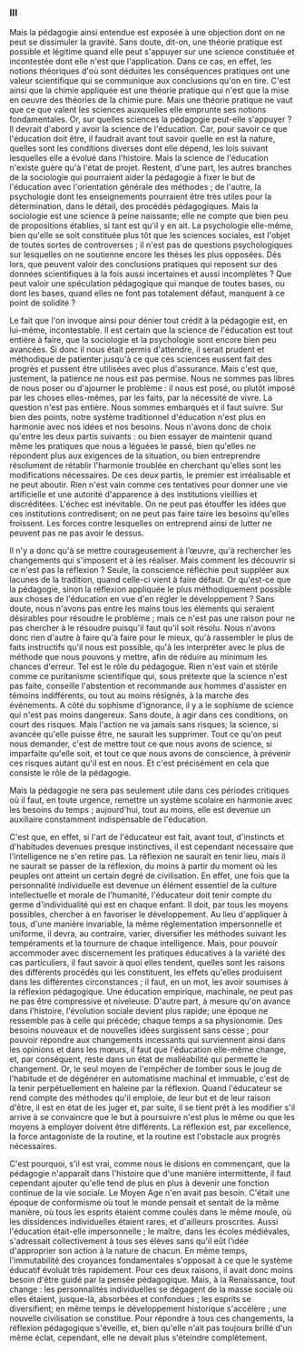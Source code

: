 ### III


Mais la pédagogie ainsi entendue est exposée à une objection dont on ne peut se dissimuler la gravité. Sans doute, dit-on, une théorie pratique est possible et légitime quand elle peut s'appuyer sur une science constituée et incontestée dont elle n'est que l'application. Dans ce cas, en effet, les notions théoriques d'où sont déduites les conséquences pratiques ont une valeur scientifique qui se communique aux conclusions qu'on en tire. C'est ainsi que la chimie appliquée est une théorie pratique qui n'est que la mise en oeuvre des théories de la chimie pure. Mais une théorie pratique ne vaut que ce que valent les sciences auxquelles elle emprunte ses notions fondamentales. Or, sur quelles sciences la pédagogie peut-elle s'appuyer ? Il devrait d'abord y avoir la science de l'éducation. Car, pour savoir ce que l'éducation doit être, il faudrait avant tout savoir quelle en est la nature, quelles sont les conditions diverses dont elle dépend, les lois suivant lesquelles elle a évolué dans l'histoire. Mais la science de l'éducation n'existe guère qu'à l'état de projet. Restent, d'une part, les autres branches de la sociologie qui pourraient aider la pédagogie à fixer le but de l'éducation avec l'orientation générale des méthodes ; de l'autre, la psychologie dont les enseignements pourraient être très utiles pour la détermination, dans le détail, des procédés pédagogiques. Mais la sociologie est une science à peine naissante; elle ne compte que bien peu de propositions établies, si tant est qu'il y en ait. La psychologie elle-même, bien qu'elle se soit constituée plus tôt que les sciences sociales, est l'objet de toutes sortes de controverses ; il n'est pas de questions psychologiques sur lesquelles on ne soutienne encore les thèses les plus opposées. Dès lors, que peuvent valoir des conclusions pratiques qui reposent sur des données scientifiques à la fois aussi incertaines et aussi incomplètes ? Que peut valoir une spéculation pédagogique qui manque de toutes bases, ou dont les bases, quand elles ne font pas totalement défaut, manquent à ce point de solidité ?


Le fait que l'on invoque ainsi pour dénier tout crédit à la pédagogie est, en lui-même, incontestable. Il est certain que la science de l'éducation est tout entière à faire, que la sociologie et la psychologie sont encore bien peu avancées. Si donc il nous était permis d'attendre, il serait prudent et méthodique de patienter jusqu'à ce que ces sciences eussent fait des progrès et pussent être utilisées avec plus d'assurance. Mais c'est que, justement, la patience ne nous est pas permise. Nous ne sommes pas libres de nous poser ou d'ajourner le problème : il nous est posé, ou plutôt imposé par les choses elles-mêmes, par les faits, par la nécessité de vivre. La question n'est pas entière. Nous sommes embarqués et il faut suivre. Sur bien des points, notre système traditionnel d'éducation n'est plus en harmonie avec nos idées et nos besoins. Nous n'avons donc de choix qu'entre les deux partis suivants : ou bien essayer de maintenir quand même les pratiques que nous a léguées le passé, bien qu'elles ne répondent plus aux exigences de la situation, ou bien entreprendre résolument de rétablir l'harmonie troublée en cherchant qu'elles sont les modifications nécessaires. De ces deux partis, le premier est irréalisable et ne peut aboutir. Rien n'est vain comme ces tentatives pour donner une vie artificielle et une autorité d'apparence à des institutions vieillies et discréditées. L'échec est inévitable. On ne peut pas étouffer les idées que ces institutions contredisent; on ne peut pas faire taire les besoins qu'elles froissent. Les forces contre lesquelles on entreprend ainsi de lutter ne peuvent pas ne pas avoir le dessus.

Il n'y a donc qu'à se mettre courageusement à l’œuvre, qu'à rechercher les changements qui s'imposent et à les réaliser. Mais comment les découvrir si ce n'est pas la réflexion ? Seule, la conscience réfléchie peut suppléer aux lacunes de la tradition, quand celle-ci vient à faire défaut. Or qu'est-ce que la pédagogie, sinon la réflexion appliquée le plus méthodique­ment possible aux choses de l'éducation en vue d'en régler le développement ? Sans doute, nous n'avons pas entre les mains tous les éléments qui seraient désirables pour résoudre le problème ; mais ce n'est pas une raison pour ne pas chercher à le résoudre puisqu'il faut qu'il soit résolu. Nous n'avons donc rien d'autre à faire qu'à faire pour le mieux, qu'à rassembler le plus de faits instructifs qu'il nous est possible, qu'à les interpréter avec le plus de méthode que nous pouvons y mettre, afin de réduire au minimum les chances d'erreur. Tel est le rôle du pédagogue. Rien n'est vain et stérile comme ce puritanisme scientifique qui, sous prétexte que la science n'est pas faite, conseille l'abstention et recommande aux hommes d'assister en témoins indifférents, ou tout au moins résignés, à la marche des événements. A côté du sophisme d'ignorance, il y a le sophisme de science qui n'est pas moins dangereux. Sans doute, à agir dans ces conditions, on court des risques. Mais l'action ne va jamais sans risques; la science, si avancée qu'elle puisse être, ne saurait les supprimer. Tout ce qu'on peut nous demander, c'est de mettre tout ce que nous avons de science, si imparfaite qu'elle soit, et tout ce que nous avons de conscience, à prévenir ces risques autant qu'il est en nous. Et c'est précisément en cela que consiste le rôle de la pédagogie.

Mais la pédagogie ne sera pas seulement utile dans ces périodes critiques où il faut, en toute urgence, remettre un système scolaire en harmonie avec les besoins du temps ; aujourd'hui, tout au moins, elle est devenue un auxiliaire constamment indispensable de l'éducation.

C'est que, en effet, si l'art de l'éducateur est fait, avant tout, d'instincts et d'habitudes devenues presque instinctives, il est cependant nécessaire que l'intelligence ne s'en retire pas. La réflexion ne saurait en tenir lieu, mais il ne saurait se passer de la réflexion, du moins à partir du moment où les peuples ont atteint un certain degré de civilisation. En effet, une fois que la personnalité individuelle est devenue un élément essentiel de la culture intellectuelle et morale de l'humanité, l'éducateur doit tenir compte du germe d'individualité qui est en chaque enfant. Il doit, par tous les moyens possibles, chercher à en favoriser le développement. Au lieu d'appliquer à tous, d'une manière invariable, la même réglementation impersonnelle et uniforme, il devra, au contraire, varier, diversifier les méthodes suivant les tempéraments et la tournure de chaque intelligence. Mais, pour pouvoir accommoder avec discernement les pratiques éducatives à la variété des cas particuliers, il faut savoir à quoi elles tendent, quelles sont les raisons des différents procédés qui les constituent, les effets qu'elles produisent dans les différentes circonstances ; il faut, en un mot, les avoir soumises à la réflexion pédagogique. Une éducation empirique, machinale, ne peut pas ne pas être compressive et niveleuse. D'autre part, à mesure qu'on avance dans l'histoire, l'évolution sociale devient plus rapide; une époque ne ressemble pas à celle qui précède; chaque temps a sa physionomie. Des besoins nouveaux et de nouvelles idées surgissent sans cesse ; pour pouvoir répondre aux changements incessants qui surviennent ainsi dans les opinions et dans les mœurs, il faut que l'éducation elle-même change, et, par conséquent, reste dans un état de malléabilité qui permette le changement. Or, le seul moyen de l'empêcher de tomber sous le joug de l'habitude et de dégénérer en automatisme machinal et immuable, c'est de la tenir perpétuellement en haleine par la réflexion. Quand l'éducateur se rend compte des méthodes qu'il emploie, de leur but et de leur raison d'être, il est en état de les juger et, par suite, il se tient prêt à les modifier s'il arrive à se convaincre que le but à poursuivre n'est plus le même ou que les moyens à employer doivent être différents. La réflexion est, par excellence, la force antagoniste de la routine, et la routine est l'obstacle aux progrès nécessaires.


C'est pourquoi, s'il est vrai, comme nous le disions en commençant, que la pédagogie n'apparaît dans l'histoire que d'une manière intermittente, il faut cependant ajouter qu'elle tend de plus en plus à devenir une fonction continue de la vie sociale. Le Moyen Age n'en avait pas besoin. C'était une époque de conformisme où tout le monde pensait et sentait de la même manière, où tous les esprits étaient comme coulés dans le même moule, où les dissidences individuelles étaient rares, et d'ailleurs proscrites. Aussi l'éducation était-elle impersonnelle ; le maître, dans les écoles médiévales, s'adressait collectivement à tous ses élèves sans qu'il eût l'idée d'approprier son action à la nature de chacun. En même temps, l'immutabilité des croyances fondamentales s'opposait à ce que le système éducatif évoluât très rapidement. Pour ces deux raisons, il avait donc moins besoin d'être guidé par la pensée pédagogique. Mais, à la Renaissance, tout change : les personnalités individuelles se dégagent de la masse sociale où elles étaient, jusque-là, absorbées et confondues ; les esprits se diversifient; en même temps le développement historique s'accélère ; une nouvelle civilisation se constitue. Pour répondre à tous ces changements, la réflexion pédagogique s'éveille, et, bien qu'elle n'ait pas toujours brillé d'un même éclat, cependant, elle ne devait plus s'éteindre complètement.
